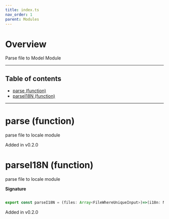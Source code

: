 ```yaml
---
title: index.ts
nav_order: 1
parent: Modules
---
```


# Overview

Parse file to Model Module

---

<h2 class="text-delta">Table of contents</h2>

- [parse (function)](#parse-function)
- [parseI18N (function)](#parsei18n-function)

---

# parse (function)

parse file to locale module

Added in v0.2.0

# parseI18N (function)

parse file to locale module

**Signature**

```ts

export const parseI18N = (files: Array<FileWhereUniqueInput>)=>(i18n: MonidI18NParam) : E.Either<string, Module.MModule[]> => ...

```

Added in v0.2.0

